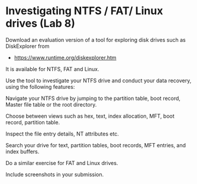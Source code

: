 # Investigating NTFS / FAT/ Linux drives (Lab 8)


Download an evaluation version of a tool for exploring disk drives such as DiskExplorer from 
* https://www.runtime.org/diskexplorer.htm

It is available for NTFS, FAT and Linux. 

Use the tool to investigate your NTFS drive and conduct your data recovery, using the following features: 

Navigate your NTFS drive by jumping to the partition table, boot record, Master file table or the root directory. 

Choose between views such as hex, text, index allocation, MFT, boot record, partition table. 

Inspect the file entry details, NT attributes etc. 

Search your drive for text, partition tables, boot records, MFT entries, and index buffers.

Do a similar exercise for FAT and Linux drives.



Include screenshots in your submission.
